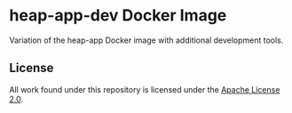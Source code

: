 # heap-app-dev Docker Image

Variation of the heap-app Docker image with additional development tools.

## License

All work found under this repository is licensed under the [Apache
License 2.0](LICENSE).
